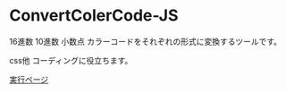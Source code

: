 # ConvertColerCode-JS

16進数 10進数 小数点 
カラーコードをそれぞれの形式に変換するツールです。

css他 コーディングに役立ちます。

[実行ページ](http://ajimonster.com/tool/ConvertColerCode.html)
